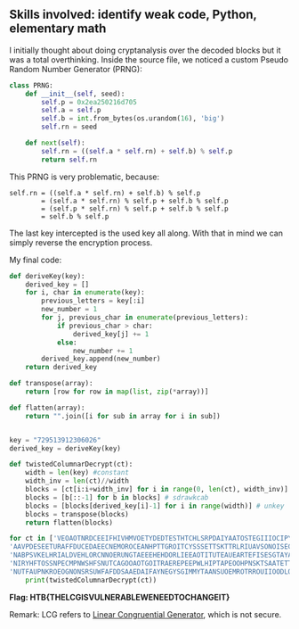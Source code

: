 ## Skills involved: identify weak code, Python, elementary math

I initially thought about doing cryptanalysis over the decoded blocks but it was a total overthinking.
Inside the source file, we noticed a custom Pseudo Random Number Generator (PRNG):

```python
class PRNG:
    def __init__(self, seed):
        self.p = 0x2ea250216d705
        self.a = self.p
        self.b = int.from_bytes(os.urandom(16), 'big')
        self.rn = seed

    def next(self):
        self.rn = ((self.a * self.rn) + self.b) % self.p
        return self.rn
```

This PRNG is very problematic, because:
```
self.rn = ((self.a * self.rn) + self.b) % self.p       
        = (self.a * self.rn) % self.p + self.b % self.p
        = (self.p * self.rn) % self.p + self.b % self.p
        = self.b % self.p
```

The last key intercepted is the used key all along.
With that in mind we can simply reverse the encryption process.

My final code:
```python
def deriveKey(key):
    derived_key = []
    for i, char in enumerate(key):
        previous_letters = key[:i]
        new_number = 1
        for j, previous_char in enumerate(previous_letters):
            if previous_char > char:
                derived_key[j] += 1
            else:
                new_number += 1
        derived_key.append(new_number)
    return derived_key

def transpose(array):
    return [row for row in map(list, zip(*array))]

def flatten(array):
    return "".join([i for sub in array for i in sub])


key = "729513912306026"
derived_key = deriveKey(key)

def twistedColumnarDecrypt(ct):
    width = len(key) #constant
    width_inv = len(ct)//width
    blocks = [ct[i:i+width_inv] for i in range(0, len(ct), width_inv)] # unflatten
    blocks = [b[::-1] for b in blocks] # sdrawkcab
    blocks = [blocks[derived_key[i]-1] for i in range(width)] # unkey
    blocks = transpose(blocks)
    return flatten(blocks)

for ct in ['VEOAOTNRDCEEIFHIVHMVOETYDEDTESTHTCHLSRPDAIYAATOSTEGIIIOCIPYLTNOTLRTRNLEEUNBEOSFNANDHTUFTEETREEEEOEDHNRNYA',
'AAVPDESEETURAFFDUCEDAEECNEMOROCEANHPTTGROITCYSSSETTSKTTRLRIUAVSONOISECNJISAFAATAPATWORIRCETYUIPUEEHHAIHOG',
'NABPSVKELHRIALDVEHLORCNNOERUNGTAEEEHEHDORLIEEAOTITUTEAUEARTEFISESGTAYAGBTHCEOTWLSNTWECESHHBEIOYPNCOLICCAF',
'NIRYHFTOSSNPECMPNWSHFSNUTCAGOOAOTGOITRAEREPEEPWLHIPTAPEOOHPNSKTSAATETTPSIUIUOORSLEOAITEDFNDUHSNHENSESNADR',
'NUTFAUPNKROEOGNONSRSUWFAFDDSAAEDAIFAYNEGYSGIMMYTAANSUOEMROTRROUIIOODLOIRERVTAMNITAHIDNHRENIFTCTNLYLOTFINE']:
    print(twistedColumnarDecrypt(ct))
```

**Flag: HTB{THELCGISVULNERABLEWENEEDTOCHANGEIT}**

Remark: LCG refers to [Linear Congruential Generator](https://en.wikipedia.org/wiki/Linear_congruential_generator), which is not secure.
